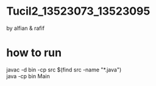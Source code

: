 # Tucil2_13523073_13523095

by alfian & rafif

# how to run

javac -d bin -cp src $(find src -name "\*.java")
<br>
java -cp bin Main
